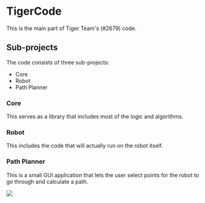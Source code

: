 ﻿# TigerCode
This is the main part of Tiger Team's (#2679) code.
## Sub-projects
The code consists of three sub-projects:

 - Core
 - Robot
 - Path Planner

### Core
This serves as a library that includes most of the logic and algorithms. 
### Robot
 This includes the code that will actually run on the robot itself.
### Path Planner
This is a small GUI application that lets the user select points for the robot to go through and calculate a path.

![](https://tiger2679.files.wordpress.com/2011/01/logo-small.png?w=665)
